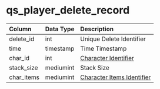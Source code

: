# qs\_player\_delete\_record

| Column | Data Type | Description |
| :--- | :--- | :--- |
| delete\_id | int | Unique Delete Identifier |
| time | timestamp | Time Timestamp |
| char\_id | int | [Character Identifier](https://github.com/EQEmu/docs-db-schema/tree/774e95edd473c84dafd6fe13b9b699f6b84a7ce8/docs/categories/query_server/character_data.md) |
| stack\_size | mediumint | Stack Size |
| char\_items | mediumint | [Character Items Identifier](https://github.com/EQEmu/docs-db-schema/tree/774e95edd473c84dafd6fe13b9b699f6b84a7ce8/docs/categories/query_server/items.md) |

